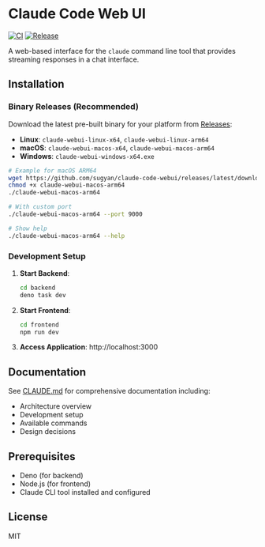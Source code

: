 # Claude Code Web UI

[![CI](https://github.com/sugyan/claude-code-webui/actions/workflows/ci.yml/badge.svg)](https://github.com/sugyan/claude-code-webui/actions/workflows/ci.yml)
[![Release](https://github.com/sugyan/claude-code-webui/actions/workflows/release.yml/badge.svg)](https://github.com/sugyan/claude-code-webui/actions/workflows/release.yml)

A web-based interface for the `claude` command line tool that provides streaming responses in a chat interface.

## Installation

### Binary Releases (Recommended)

Download the latest pre-built binary for your platform from [Releases](https://github.com/sugyan/claude-code-webui/releases):

- **Linux**: `claude-webui-linux-x64`, `claude-webui-linux-arm64`
- **macOS**: `claude-webui-macos-x64`, `claude-webui-macos-arm64`
- **Windows**: `claude-webui-windows-x64.exe`

```bash
# Example for macOS ARM64
wget https://github.com/sugyan/claude-code-webui/releases/latest/download/claude-webui-macos-arm64
chmod +x claude-webui-macos-arm64
./claude-webui-macos-arm64

# With custom port
./claude-webui-macos-arm64 --port 9000

# Show help
./claude-webui-macos-arm64 --help
```

### Development Setup

1. **Start Backend**:

   ```bash
   cd backend
   deno task dev
   ```

2. **Start Frontend**:

   ```bash
   cd frontend
   npm run dev
   ```

3. **Access Application**: http://localhost:3000

## Documentation

See [CLAUDE.md](./CLAUDE.md) for comprehensive documentation including:

- Architecture overview
- Development setup
- Available commands
- Design decisions

## Prerequisites

- Deno (for backend)
- Node.js (for frontend)
- Claude CLI tool installed and configured

## License

MIT
